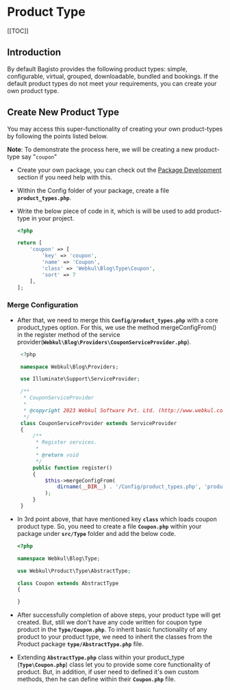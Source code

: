 # Product Type

[[TOC]]

## Introduction

By default Bagisto provides the following product types: simple, configurable, virtual, grouped, downloadable, bundled and bookings.
If the default product types do not meet your requirements, you can create your own product type.

## Create New Product Type

You may access this super-functionality of creating your own product-types by following the points listed below.

**Note**: To demonstrate the process here, we will be creating a new product-type say "`coupon`"

- Create your own package, you can check out the [Package Development](../packages) section if you need help with this.

- Within the Config folder of your package, create a file **`product_types.php`**.

- Write the below piece of code in it, which is will be used to add product-type in your project.

   ```php
   <?php

   return [
       'coupon' => [
           'key' => 'coupon',
           'name' => 'Coupon',
           'class' => 'Webkul\Blog\Type\Coupon',
           'sort' => 7
       ],
   ];
   ```

### Merge Configuration

- After that, we need to merge this **`Config/product_types.php`**  with a core product_types option. For this, we use the method mergeConfigFrom() in the register method of the service provider(**`Webkul\Blog\Providers\CouponServiceProvider.php`**).


   ```php
    <?php

    namespace Webkul\Blog\Providers;

    use Illuminate\Support\ServiceProvider;

    /**
     * CouponServiceProvider
     *
     * @copyright 2023 Webkul Software Pvt. Ltd. (http://www.webkul.com)
     */
    class CouponServiceProvider extends ServiceProvider
    {
        /**
         * Register services.
         *
         * @return void
         */
        public function register()
        {
            $this->mergeConfigFrom(
                dirname(__DIR__) . '/Config/product_types.php', 'product_types'
            );
        }
    }
   ```

- In 3rd point above, that have mentioned key **`class`** which loads coupon product type. So, you need to create a file **`Coupon.php`** within your package under **`src/Type`** folder and add the below code.

  ```php
  <?php

  namespace Webkul\Blog\Type;

  use Webkul\Product\Type\AbstractType;

  class Coupon extends AbstractType
  {

  }
  ```

- After successfully completion of above steps, your product type will get created. But, still we don't have any code written for coupon type product in the **`Type/Coupon.php`**. To inherit basic functionality of any product to your product type, we need to inherit the classes from the Product package **`type/AbstractType.php`** file.

- Extending **`AbstractType.php`** class within your product_type (**`Type\Coupon.php`**) class let you to provide some core functionality of product. But, in addition, if user need to defined it's own custom methods, then he can define within their **`Coupon.php`** file.
